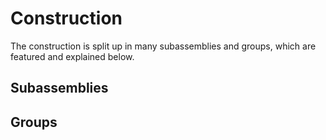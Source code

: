 # Construction

The construction is split up in many subassemblies and groups, which are featured and explained below.

## Subassemblies

## Groups

